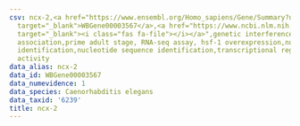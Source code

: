 ```yaml
---
csv: ncx-2,<a href="https://www.ensembl.org/Homo_sapiens/Gene/Summary?db=core;g=WBGene00003567"
  target="_blank">WBGene00003567</a>,<a href="https://www.ncbi.nlm.nih.gov/pubmed/30894454"
  target="_blank"><i class="fas fa-file"></i></a>",genetic interference,functional
  association,prime adult stage, RNA-seq assay, hsf-1 overexpression,nucleotide sequence
  identification,nucleotide sequence identification,transcriptional regulation,up-regulates
  activity
data_alias: ncx-2
data_id: WBGene00003567
data_numevidence: 1
data_species: Caenorhabditis elegans
data_taxid: '6239'
title: ncx-2
---
```

